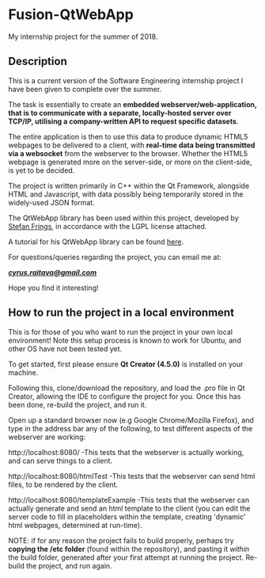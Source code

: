 # Fusion-QtWebApp

My internship project for the summer of 2018.

## Description

This is a current version of the Software Engineering internship project I have been given to complete over the summer. 

The task is essentially to create an **embedded webserver/web-application, that is to communicate with a separate, locally-hosted server over TCP/IP, utilising a company-written API to request specific datasets**. 

The entire application is then to use this data to produce dynamic HTML5 webpages to be delivered to a client, with **real-time data being transmitted via a websocket** from the webserver to the browser. Whether the HTML5 webpage is generated more on the server-side, or more on the client-side, is yet to be decided.

The project is written primarily in C++ within the Qt Framework, alongside HTML and Javascript, with data possibly being temporarily stored in the widely-used JSON format. 


The QtWebApp library has been used within this project, developed by [Stefan Frings](http://stefanfrings.de/qtwebapp/index-en.html), in accordance with the LGPL license attached.

A tutorial for his QtWebApp library can be found [here](http://stefanfrings.de/qtwebapp/tutorial/index.html).

For questions/queries regarding the project, you can email me at:

_**cyrus.raitava@gmail.com**_

Hope you find it interesting!

## How to run the project in a local environment

This is for those of you who want to run the project in your own local environment! Note this setup process is known to work for Ubuntu, and other OS have not been tested yet.

To get started, first please ensure **Qt Creator (4.5.0)** is installed on your machine.

Following this, clone/download the repository, and load the .pro file in Qt Creator, allowing the IDE to configure the project for you. Once this has been done, re-build the project, and run it.

Open up a standard browser now (e.g Google Chrome/Mozilla Firefox), and type in the address bar any of the following, to test different aspects of the webserver are working:

http://localhost:8080/	-This tests that the webserver is actually working, and can serve things to a client.

http://localhost:8080/htmlTest	-This tests that the webserver can send html files, to be rendered by the client.

http://localhost:8080/templateExample	-This tests that the webserver can actually generate and send an html template to the client (you can edit the server code to fill in placeholders within the template, creating 'dynamic' html webpages, determined at run-time).

NOTE: if for any reason the project fails to build properly, perhaps try **copying the /etc folder** (found within the repository), and pasting it _within_ the build folder, generated after your first attempt at running the project. Re-build the project, and run again.




